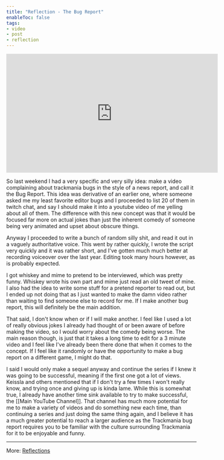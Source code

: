 ```yaml
---
title: "Reflection - The Bug Report"
enableToc: false
tags:
- video
- post
- reflection
---
```

<iframe width="560" height="315" src="https://www.youtube.com/embed/UpCjpqUpdPU" title="YouTube video player" frameborder="0" allow="accelerometer; autoplay; clipboard-write; encrypted-media; gyroscope; picture-in-picture; web-share" allowfullscreen></iframe>

So last weekend I had a very specific and very silly idea: make a video complaining about trackmania bugs in the style of a news report, and call it the Bug Report. This idea was derivative of an earlier one, where someone asked me my least favorite editor bugs and I proceeded to list 20 of them in twitch chat, and say I should make it into a youtube video of me yelling about all of them. The difference with this new concept was that it would be focused far more on actual jokes than just the inherent comedy of someone being very animated and upset about obscure things.

Anyway I proceeded to write a bunch of random silly shit, and read it out in a vaguely authoritative voice. This went by rather quickly, I wrote the script very quickly and it was rather short, and I've gotten much much better at recording voiceover over the last year. Editing took many hours however, as is probably expected.

I got whiskey and mime to pretend to be interviewed, which was pretty funny. Whiskey wrote his own part and mime just read an old tweet of mine. I also had the idea to write some stuff for a pretend reporter to read out, but I ended up not doing that as I just wanted to make the damn video rather than waiting to find someone else to record for me. If I make another bug report, this will definitely be the main addition.

That said, I don't know when or if I will make another. I feel like I used a lot of really obvious jokes I already had thought of or been aware of before making the video, so I would worry about the comedy being worse. The main reason though, is just that it takes a long time to edit for a 3 minute video and I feel like I've already been there done that when it comes to the concept. If I feel like it randomly or have the opportunity to make a bug report on a different game, I might do that.

I said I would only make a sequel anyway and continue the series if I knew it was going to be successful, meaning if the first one got a lot of views. Keissla and others mentioned that if I don't try a few times I won't really know, and trying once and giving up is kinda lame. While this is somewhat true, I already have another time sink available to try to make successful, the [[Main YouTube Channel]]. That channel has much more potential for me to make a variety of videos and do something new each time, than continuing a series and just doing the same thing again, and I believe it has a much greater potential to reach a larger audience as the Trackmania bug report requires you to be familiar with the culture surrounding Trackmania for it to be enjoyable and funny.

---
More: [Reflections](./tags/reflection)
